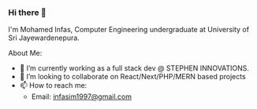 ### Hi there 👋

I'm Mohamed Infas, Computer Engineering undergraduate at University of Sri Jayewardenepura.

About Me:

- 🌱 I’m currently working as a full stack dev @ STEPHEN INNOVATIONS.
- 👯 I’m looking to collaborate on React/Next/PHP/MERN based projects
- 📫 How to reach me: 
     -  Email: infasim1997@gmail.com

